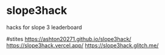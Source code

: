 # slope3hack
hacks for slope 3 leaderboard


#stites
https://ashton20271.github.io/slope3hack/
https://slope3hack.vercel.app/
https://slope3hack.glitch.me/
